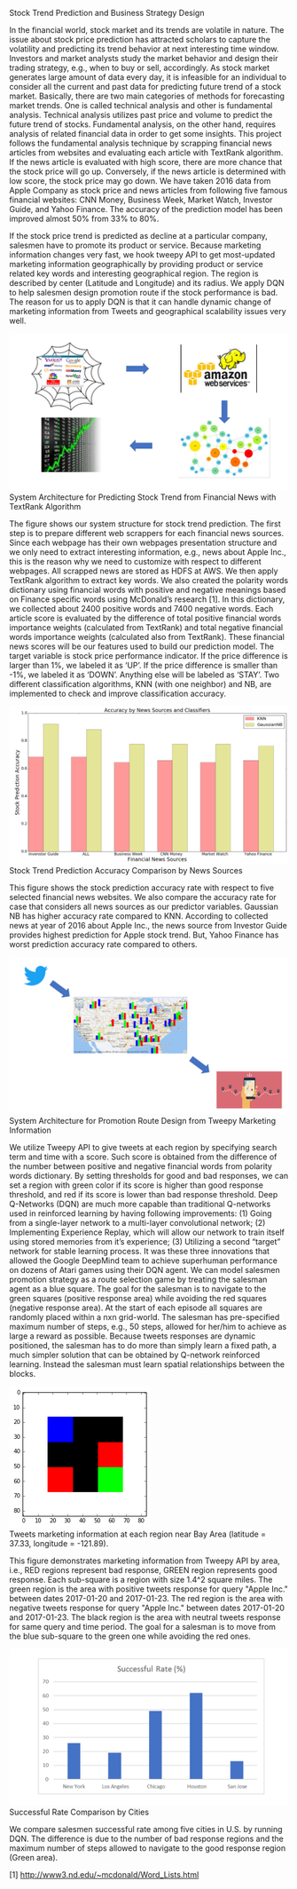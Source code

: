 Stock Trend Prediction and Business Strategy Design

In the financial world, stock market and its trends are volatile in nature. The issue about stock price prediction has attracted scholars to capture the volatility and predicting its trend behavior at next interesting time window. Investors and market analysts study the market behavior and design their trading strategy, e.g., when to buy or sell, accordingly. As stock market generates large amount of data every day, it is infeasible for an individual to consider all the current and past data for predicting future trend of a stock market. Basically, there are two main categories of methods for forecasting market trends. One is called technical analysis and other is fundamental analysis. Technical analysis utilizes past price and volume to predict the future trend of stocks. Fundamental analysis, on the other hand, requires analysis of related financial data in order to get some insights. This project follows the fundamental analysis technique by scrapping financial news articles from websites and evaluating each article with TextRank algorithm. If the news article is evaluated with high score, there are more chance that the stock price will go up. Conversely, if the news article is determined with low score, the stock price may go down. We  have taken 2016 data from Apple Company as stock price and news articles from following five famous financial websites: CNN Money, Business Week, Market Watch, Investor Guide, and Yahoo Finance. The accuracy of the prediction model has been improved almost 50% from 33% to 80%.  

If the stock price trend is predicted as decline at a particular company, salesmen have to promote its product or service. Because marketing information changes very fast, we hook tweepy API to get most-updated marketing information geographically by providing product or service related key words and interesting geographical region. The region is described by center (Latitude and Longitude) and its radius. We apply DQN to help salesmen design promotion route if the stock performance is bad. The reason for us to apply DQN is that it can handle dynamic change of marketing information from Tweets and geographical scalability issues very well.

![alt text](https://github.com/shihyuch/Stock-Trend-and-Business-Strategy-/blob/master/Figures/Web_TextRank.png)
System Architecture for Predicting Stock Trend from Financial News with TextRank Algorithm


   The figure shows our system structure for stock trend prediction. The first step is to prepare  different web scrappers for each financial news sources. Since each webpage has their own webpages presentation structure and we only need to extract interesting information, e.g., news about Apple Inc., this is the reason why we need to customize with respect to different webpages.  All scrapped news are stored as HDFS at AWS. We then apply TextRank algorithm to extract key words. We also created the polarity words dictionary using financial words with positive and negative meanings based on Finance specific words using McDonald’s research [1]. In this dictionary, we collected about 2400 positive words and 7400 negative words. Each article score is evaluated by the difference of total positive financial words importance weights (calculated from TextRank) and total negative financial words importance weights (calculated also from TextRank). These financial news scores will be our features used to build our prediction model. The target variable is stock price performance indicator. If the price difference is larger than 1%, we labeled it as ‘UP’. If the price difference is smaller than -1%, we labeled it as ‘DOWN’. Anything else will be labeled as ‘STAY’. Two different classification algorithms, KNN (with one neighbor) and NB, are implemented to check and improve classification accuracy.
   
![alt text](https://github.com/shihyuch/Stock-Trend-and-Business-Strategy-/blob/master/Figures/Accuracy_News_Classifiers.png)  
Stock Trend Prediction Accuracy Comparison by News Sources


This figure shows the stock prediction accuracy rate with respect to five selected financial news websites. We also compare the accuracy rate for case that considers all news sources as our predictor variables. Gaussian NB has higher accuracy rate compared to KNN. According to collected news at year of 2016 about Apple Inc., the news source from Investor Guide provides highest prediction for Apple stock trend. But, Yahoo Finance has worst prediction accuracy rate compared to others. 

![alt text](https://github.com/shihyuch/Stock-Trend-and-Business-Strategy-/blob/master/Figures/Tweets_DQN.png)  
System Architecture for Promotion Route Design from Tweepy Marketing Information

   We utilize Tweepy API to give tweets at each region by specifying search term and time with a score. Such score is obtained from the difference of the number between positive and negative financial words from polarity words dictionary. By setting thresholds for good and bad responses, we can set a region with green color if its score is higher than good response  threshold, and red if its score is lower than bad response threshold. Deep Q-Networks (DQN) are much more capable than traditional Q-networks used in reinforced learning by having following improvements: (1) Going from a single-layer network to a multi-layer convolutional network; (2)    Implementing Experience Replay, which will allow our network to train itself using stored memories from it’s experience; (3) Utilizing a second “target” network for stable learning process.  It was these three innovations that allowed the Google DeepMind team to achieve superhuman performance on dozens of Atari games using their DQN agent. We can model salesmen promotion strategy as a route selection game by treating the salesman agent as a blue square.  The goal for the salesman is to navigate to the green squares (positive response area) while avoiding the red squares (negative response area). At the start of each episode all squares are randomly placed within a nxn grid-world. The salesman has pre-specified maximum number of steps, e.g., 50 steps, allowed for her/him to achieve as large a reward as possible. Because tweets responses are dynamic positioned, the salesman has to do more than simply learn a fixed path, a much simpler solution that can be obtained by Q-network reinforced learning. Instead the salesman must learn spatial relationships between the blocks. 

![alt text](https://github.com/shihyuch/Stock-Trend-and-Business-Strategy-/blob/master/Figures/Geog_Marketing_Response.png)  
Tweets marketing information at each region near Bay Area (latitude = 37.33, longitude = -121.89).

   This figure demonstrates marketing information from Tweepy API by area, i.e., RED regions represent bad response, GREEN region represents good response. Each sub-square is a region with size 1.4^2 square miles. The green region is the area with positive tweets response for query "Apple Inc." between dates 2017-01-20 and 2017-01-23. The red region is the area with negative tweets response for query "Apple Inc." between dates 2017-01-20 and 2017-01-23. The black region is the area with neutral tweets response for same query and time period. The goal for a salesman is to move from the blue sub-square to the green one while avoiding the red ones.

![alt text](https://github.com/shihyuch/Stock-Trend-and-Business-Strategy-/blob/master/Figures/Succ_Rate_Cities.png)  
Successful Rate Comparison by Cities

   We compare salesmen successful rate among five cities in U.S. by running DQN. The difference is due to the number of bad response regions and the maximum number of steps allowed to navigate to the good response region (Green area). 



[1] http://www3.nd.edu/~mcdonald/Word_Lists.html



